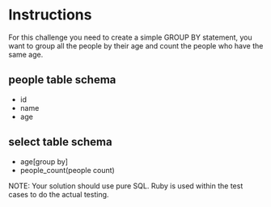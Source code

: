 # Instructions
For this challenge you need to create a simple GROUP BY statement, you want to group all the people by their age and count the people who have the same age.

## people table schema
* id
* name
* age

## select table schema
* age[group by]
* people_count(people count)

NOTE: Your solution should use pure SQL. Ruby is used within the test cases to do the actual testing.


